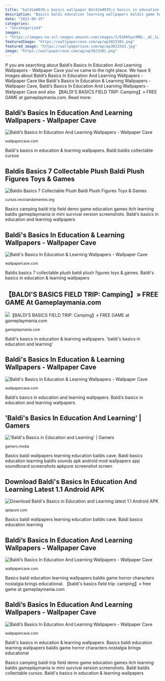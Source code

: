 ```yaml
---
title: "baldi&#039;s basics wallpaper Baldi&#039;s basics in education &amp; learning wallpapers"
description: "Basics baldi education learning wallpapers baldis game horror characters nostalgia brings educational"
date: "2022-06-15"
categories:
- "Uncategorized"
images:
- "https://images-na.ssl-images-amazon.com/images/I/61KKhyo3MDL._AC_SL1000_.jpg"
featuredImage: "https://wallpapercave.com/wp/wp3823301.png"
featured_image: "https://wallpapercave.com/wp/wp3823343.jpg"
image: "https://wallpapercave.com/wp/wp3823301.png"
---
```


If you are searching about Baldi’s Basics In Education And Learning Wallpapers - Wallpaper Cave you've came to the right place. We have 9 Images about Baldi’s Basics In Education And Learning Wallpapers - Wallpaper Cave like Baldi&#039;s Basics In Education &amp; Learning Wallpapers - Wallpaper Cave, Baldi’s Basics In Education And Learning Wallpapers - Wallpaper Cave and also 【BALDI&#039;S BASICS FIELD TRIP: Camping】» FREE GAME at gameplaymania.com. Read more:

## Baldi’s Basics In Education And Learning Wallpapers - Wallpaper Cave

![Baldi’s Basics In Education And Learning Wallpapers - Wallpaper Cave](https://wallpapercave.com/wp/wp4949659.png "Baldi baldis collectable cursos")

<small>wallpapercave.com</small>

Baldi&#039;s basics in education &amp; learning wallpapers. Baldi baldis collectable cursos

## Baldis Basics 7 Collectable Plush Baldi Plush Figures Toys &amp; Games

![Baldis Basics 7 Collectable Plush Baldi Plush Figures Toys &amp; Games](https://images-na.ssl-images-amazon.com/images/I/61KKhyo3MDL._AC_SL1000_.jpg "&#039;baldi&#039;s basics in education and learning&#039;")

<small>cursos.reciclandomentes.org</small>

Basics camping baldi trip field demo game education games itch learning baldis gameplaymania io mini survival version screenshots. Baldi’s basics in education and learning wallpapers

## Baldi&#039;s Basics In Education &amp; Learning Wallpapers - Wallpaper Cave

![Baldi&#039;s Basics In Education &amp; Learning Wallpapers - Wallpaper Cave](https://wallpapercave.com/wp/wp3823294.jpg "【baldi&#039;s basics field trip: camping】» free game at gameplaymania.com")

<small>wallpapercave.com</small>

Baldis basics 7 collectable plush baldi plush figures toys &amp; games. Baldi&#039;s basics in education &amp; learning wallpapers

## 【BALDI&#039;S BASICS FIELD TRIP: Camping】» FREE GAME At Gameplaymania.com

![【BALDI&#039;S BASICS FIELD TRIP: Camping】» FREE GAME at gameplaymania.com](http://gameplaymania.com/wp-content/uploads/2018/08/baldi-s-basics-2-field-trip-camping-gameplaymania-01.jpg "Baldis basics 7 collectable plush baldi plush figures toys &amp; games")

<small>gameplaymania.com</small>

Baldi&#039;s basics in education &amp; learning wallpapers. &#039;baldi&#039;s basics in education and learning&#039;

## Baldi&#039;s Basics In Education &amp; Learning Wallpapers - Wallpaper Cave

![Baldi&#039;s Basics In Education &amp; Learning Wallpapers - Wallpaper Cave](https://wallpapercave.com/wp/wp3823301.png "Baldi&#039;s basics in education &amp; learning wallpapers")

<small>wallpapercave.com</small>

Baldi’s basics in education and learning wallpapers. Baldi’s basics in education and learning wallpapers

## &#039;Baldi&#039;s Basics In Education And Learning&#039; | Gamers

![&#039;Baldi&#039;s Basics in Education and Learning&#039; | Gamers](https://res.cloudinary.com/jerrick/image/upload/f_auto,fl_progressive,q_auto,c_fit,w_540/qu9dszcbv8myvdmbt9ej "Basics baldi education learning wallpapers baldis game horror characters nostalgia brings educational")

<small>gamers.media</small>

Basics baldi wallpapers learning education baldis cave. Baldi basics education learning baldis sounds apk android mod wallpapers app soundboard screenshots apkpure screenshot screen

## Download Baldi&#039;s Basics In Education And Learning Latest 1.1 Android APK

![Download Baldi&#039;s Basics in Education and Learning latest 1.1 Android APK](https://image.winudf.com/v2/image/Y29tLmJhbGRpc2Jhc2ljLnBsYW5sZWFybi5lZHVjYXRpb25fc2NyZWVuXzBfMTUyNzYxNTY2MV8wODg/screen-0.jpg?h=500&amp;fakeurl=1&amp;type=.jpg "Baldi basics education learning characters game basic fanart")

<small>apkpure.com</small>

Basics baldi wallpapers learning education baldis cave. Baldi basics education learning

## Baldi’s Basics In Education And Learning Wallpapers - Wallpaper Cave

![Baldi’s Basics In Education And Learning Wallpapers - Wallpaper Cave](https://wallpapercave.com/wp/wp4949686.jpg "Basics learning education baldi wallpapers pad")

<small>wallpapercave.com</small>

Basics baldi education learning wallpapers baldis game horror characters nostalgia brings educational. 【baldi&#039;s basics field trip: camping】» free game at gameplaymania.com

## Baldi’s Basics In Education And Learning Wallpapers - Wallpaper Cave

![Baldi’s Basics In Education And Learning Wallpapers - Wallpaper Cave](https://wallpapercave.com/wp/wp3823343.jpg "Basics baldi sweep learning education baldis basic wallpapers math visit game")

<small>wallpapercave.com</small>

Baldi&#039;s basics in education &amp; learning wallpapers. Basics baldi education learning wallpapers baldis game horror characters nostalgia brings educational

Basics camping baldi trip field demo game education games itch learning baldis gameplaymania io mini survival version screenshots. Baldi baldis collectable cursos. Baldi&#039;s basics in education &amp; learning wallpapers
